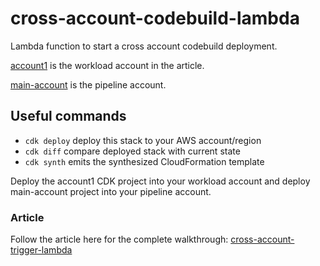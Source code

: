 # cross-account-codebuild-lambda
Lambda function to start a cross account codebuild deployment.

[account1](https://github.com/vishnus17/cross-account-codebuild-lambda/tree/main/account1) is the workload account in the article. <br>

[main-account](https://github.com/vishnus17/cross-account-codebuild-lambda/tree/main/main-account) is the pipeline account.

## Useful commands

* `cdk deploy`      deploy this stack to your AWS account/region
* `cdk diff`        compare deployed stack with current state
* `cdk synth`       emits the synthesized CloudFormation template

Deploy the account1 CDK project into your workload account and deploy main-account project into your pipeline account.

### Article
Follow the article here for the complete walkthrough:
[cross-account-trigger-lambda](https://vishnusblog.tech/learn-how-to-use-a-lambda-function-to-trigger-a-codebuild-in-another-account)


